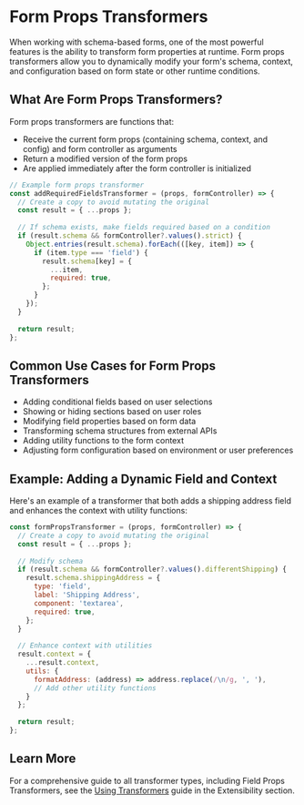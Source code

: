 # Form Props Transformers

When working with schema-based forms, one of the most powerful features is the ability to transform form properties at runtime. Form props transformers allow you to dynamically modify your form's schema, context, and configuration based on form state or other runtime conditions.

## What Are Form Props Transformers?

Form props transformers are functions that:
- Receive the current form props (containing schema, context, and config) and form controller as arguments
- Return a modified version of the form props
- Are applied immediately after the form controller is initialized

```js
// Example form props transformer
const addRequiredFieldsTransformer = (props, formController) => {
  // Create a copy to avoid mutating the original
  const result = { ...props };
  
  // If schema exists, make fields required based on a condition
  if (result.schema && formController?.values().strict) {
    Object.entries(result.schema).forEach(([key, item]) => {
      if (item.type === 'field') {
        result.schema[key] = {
          ...item,
          required: true,
        };
      }
    });
  }
  
  return result;
};
```

## Common Use Cases for Form Props Transformers

- Adding conditional fields based on user selections
- Showing or hiding sections based on user roles
- Modifying field properties based on form data
- Transforming schema structures from external APIs
- Adding utility functions to the form context
- Adjusting form configuration based on environment or user preferences

## Example: Adding a Dynamic Field and Context

Here's an example of a transformer that both adds a shipping address field and enhances the context with utility functions:

```js
const formPropsTransformer = (props, formController) => {
  // Create a copy to avoid mutating the original
  const result = { ...props };
  
  // Modify schema
  if (result.schema && formController?.values().differentShipping) {
    result.schema.shippingAddress = {
      type: 'field',
      label: 'Shipping Address',
      component: 'textarea',
      required: true,
    };
  }
  
  // Enhance context with utilities
  result.context = {
    ...result.context,
    utils: {
      formatAddress: (address) => address.replace(/\n/g, ', '),
      // Add other utility functions
    }
  };
  
  return result;
};
```

## Learn More

For a comprehensive guide to all transformer types, including Field Props Transformers, see the [Using Transformers](/extensibility/using-transformers) guide in the Extensibility section.